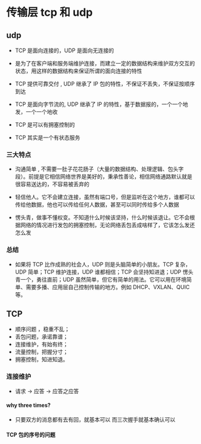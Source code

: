 # 传输层 tcp 和 udp

## udp

- TCP 是面向连接的，UDP 是面向无连接的

- 是为了在客户端和服务端维护连接，而建立一定的数据结构来维护双方交互的状态，用这样的数据结构来保证所谓的面向连接的特性

* TCP 提供可靠交付 , UDP 继承了 IP 包的特性，不保证不丢失，不保证按顺序到达

* TCP 是面向字节流的, UDP 继承了 IP 的特性，基于数据报的，一个一个地发，一个一个地收

* TCP 是可以有拥塞控制的

* TCP 其实是一个有状态服务

### 三大特点

- 沟通简单 , 不需要一肚子花花肠子（大量的数据结构、处理逻辑、包头字段）。前提是它相信网络世界是美好的，秉承性善论，相信网络通路默认就是很容易送达的，不容易被丢弃的

* 轻信他人。它不会建立连接，虽然有端口号，但是监听在这个地方，谁都可以传给他数据，他也可以传给任何人数据，甚至可以同时传给多个人数据

* 愣头青，做事不懂权变。不知道什么时候该坚持，什么时候该退让。它不会根据网络的情况进行发包的拥塞控制，无论网络丢包丢成啥样了，它该怎么发还怎么发

### 总结

- 如果将 TCP 比作成熟的社会人，UDP 则是头脑简单的小朋友。TCP 复杂，UDP 简单；TCP 维护连接，UDP 谁都相信；TCP 会坚持知进退；UDP 愣头青一个，勇往直前；UDP 虽然简单，但它有简单的用法。它可以用在环境简单、需要多播、应用层自己控制传输的地方。例如 DHCP、VXLAN、QUIC 等。

## TCP

- 顺序问题 ，稳重不乱；
- 丢包问题，承诺靠谱；
- 连接维护，有始有终；
- 流量控制，把握分寸；
- 拥塞控制，知进知退。

### 连接维护

- 请求 -> 应答 -> 应答之应答

#### why three times?

- 只要双方的消息都有去有回，就基本可以 而三次握手就基本确认可以

#### TCP 包的序号的问题

